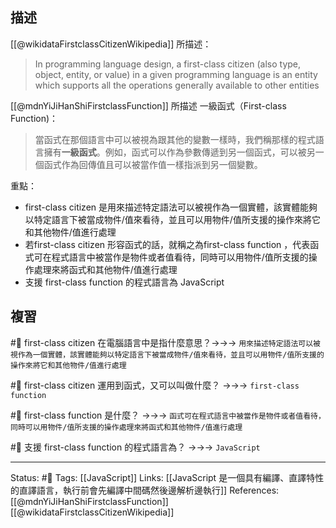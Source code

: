 

## 描述
[[@wikidataFirstclassCitizenWikipedia]] 所描述：
> In programming language design, a first-class citizen (also type, object, entity, or value) in a given programming language is an entity which supports all the operations generally available to other entities


[[@mdnYiJiHanShiFirstclassFunction]] 所描述 一級函式（First-class Function)：

> 當函式在那個語言中可以被視為跟其他的變數一樣時，我們稱那樣的程式語言擁有**一級函式**。例如，函式可以作為參數傳遞到另一個函式，可以被另一個函式作為回傳值且可以被當作值一樣指派到另一個變數。


重點：
- first-class citizen 是用來描述特定語法可以被視作為一個實體，該實體能夠以特定語言下被當成物件/值來看待，並且可以用物件/值所支援的操作來將它和其他物件/值進行處理
- 若first-class citizen 形容函式的話，就稱之為first-class function ，代表函式可在程式語言中被當作是物件或者值看待，同時可以用物件/值所支援的操作處理來將函式和其他物件/值進行處理
- 支援 first-class function 的程式語言為 JavaScript

## 複習
#🧠 first-class citizen 在電腦語言中是指什麼意思？->->-> `用來描述特定語法可以被視作為一個實體，該實體能夠以特定語言下被當成物件/值來看待，並且可以用物件/值所支援的操作來將它和其他物件/值進行處理`
<!--SR:!2023-12-23,158,250-->


#🧠 first-class citizen 運用到函式，又可以叫做什麼？ ->->-> `first-class function`
<!--SR:!2023-12-18,153,250-->



#🧠  first-class function 是什麼？ ->->-> `函式可在程式語言中被當作是物件或者值看待，同時可以用物件/值所支援的操作處理來將函式和其他物件/值進行處理`
<!--SR:!2024-02-02,173,230-->


#🧠 支援 first-class function 的程式語言為？ ->->-> `JavaScript`
<!--SR:!2023-12-27,162,250-->



---
Status: #🌱 
Tags:
[[JavaScript]]
Links:
[[JavaScript 是一個具有編譯、直譯特性的直譯語言，執行前會先編譯中間碼然後邊解析邊執行]]
References:
[[@mdnYiJiHanShiFirstclassFunction]]
[[@wikidataFirstclassCitizenWikipedia]]